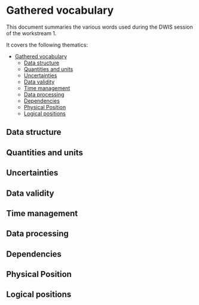 # Gathered vocabulary

This document summaries the various words used during the DWIS session of the workstream 1. 

It covers the following thematics: 
- [Gathered vocabulary](#gathered-vocabulary)
  - [Data structure](#data-structure)
  - [Quantities and units](#quantities-and-units)
  - [Uncertainties](#uncertainties)
  - [Data validity](#data-validity)
  - [Time management](#time-management)
  - [Data processing](#data-processing)
  - [Dependencies](#dependencies)
  - [Physical Position](#physical-position)
  - [Logical positions](#logical-positions)

##  Data structure

## Quantities and units

## Uncertainties

## Data validity

## Time management

##  Data processing

## Dependencies

##  Physical Position

##  Logical positions